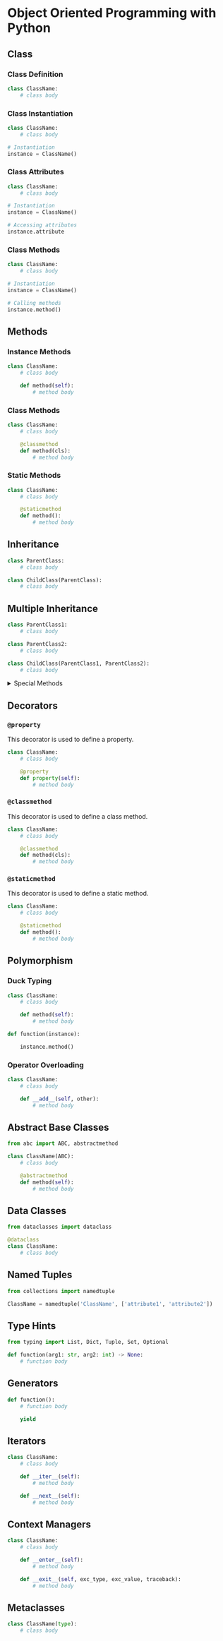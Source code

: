 # Object Oriented Programming with Python

## Class

### Class Definition

```python
class ClassName:
    # class body
```

### Class Instantiation

```python
class ClassName:
    # class body

# Instantiation
instance = ClassName()
```

### Class Attributes

```python
class ClassName:
    # class body

# Instantiation
instance = ClassName()

# Accessing attributes
instance.attribute
```

### Class Methods

```python
class ClassName:
    # class body

# Instantiation
instance = ClassName()

# Calling methods
instance.method()
```

## Methods

### Instance Methods

```python
class ClassName:
    # class body

    def method(self):
        # method body
```

### Class Methods

```python
class ClassName:
    # class body

    @classmethod
    def method(cls):
        # method body
```

### Static Methods

```python
class ClassName:
    # class body

    @staticmethod
    def method():
        # method body
```

## Inheritance

```python
class ParentClass:
    # class body

class ChildClass(ParentClass):
    # class body
```

## Multiple Inheritance

```python
class ParentClass1:
    # class body

class ParentClass2:
    # class body

class ChildClass(ParentClass1, ParentClass2):
    # class body
```

<details>

<summary> Special Methods </summary>

### `__init__`

This method is used to initialize the instance of a class.

```python
class ClassName:
    # class body

    def __init__(self, arg1, arg2):
        # method body
```

### `__str__`

This method is used to return a string representation of the instance of a class.

```python
class ClassName:
    # class body

    def __str__(self):
        # method body
```

### `__repr__`

This method is used to return a string representation of the instance of a class.

```python
class ClassName:
    # class body

    def __repr__(self):
        # method body
```

### `__len__`

This method is used to return the length of the instance of a class.

```python
class ClassName:
    # class body

    def __len__(self):
        # method body
```

### `__add__`

This method is used to add two instances of a class.

```python
class ClassName:
    # class body

    def __add__(self, other):
        # method body
```

### `__eq__`

This method is used to check if two instances of a class are equal.

```python
class ClassName:
    # class body

    def __eq__(self, other):
        # method body
```

</details>

## Decorators

### `@property`

This decorator is used to define a property.

```python
class ClassName:
    # class body

    @property
    def property(self):
        # method body
```

### `@classmethod`

This decorator is used to define a class method.

```python
class ClassName:
    # class body

    @classmethod
    def method(cls):
        # method body
```

### `@staticmethod`

This decorator is used to define a static method.

```python
class ClassName:
    # class body

    @staticmethod
    def method():
        # method body
```

## Polymorphism

### Duck Typing

```python
class ClassName:
    # class body

    def method(self):
        # method body

def function(instance):

    instance.method()
```

### Operator Overloading

```python
class ClassName:
    # class body

    def __add__(self, other):
        # method body
```

## Abstract Base Classes

```python
from abc import ABC, abstractmethod

class ClassName(ABC):
    # class body

    @abstractmethod
    def method(self):
        # method body
```

## Data Classes

```python
from dataclasses import dataclass

@dataclass
class ClassName:
    # class body
```

## Named Tuples

```python
from collections import namedtuple

ClassName = namedtuple('ClassName', ['attribute1', 'attribute2'])
```

## Type Hints

```python
from typing import List, Dict, Tuple, Set, Optional

def function(arg1: str, arg2: int) -> None:
    # function body
```

## Generators

```python
def function():
    # function body

    yield
```

## Iterators

```python
class ClassName:
    # class body

    def __iter__(self):
        # method body

    def __next__(self):
        # method body
```

## Context Managers

```python
class ClassName:
    # class body

    def __enter__(self):
        # method body

    def __exit__(self, exc_type, exc_value, traceback):
        # method body
```

## Metaclasses

```python
class ClassName(type):
    # class body
```
